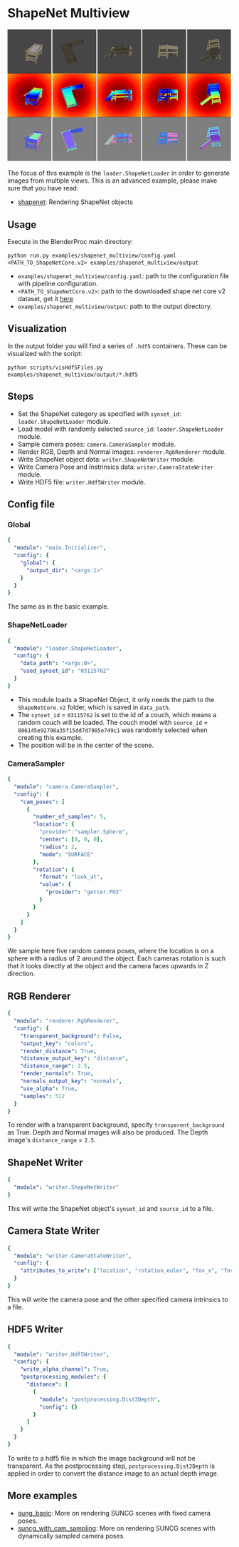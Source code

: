 # ShapeNet Multiview

<p align="center">
<img src="rendering.jpg" alt="Front readme image">
</p>

The focus of this example is the `loader.ShapeNetLoader` in order to generate images from multiple views. This is an advanced example, please make sure that you have read:

* [shapenet](../shapenet): Rendering ShapeNet objects 


## Usage

Execute in the BlenderProc main directory:

```
python run.py examples/shapenet_multiview/config.yaml <PATH_TO_ShapeNetCore.v2> examples/shapenet_multiview/output
``` 

* `examples/shapenet_multiview/config.yaml`: path to the configuration file with pipeline configuration.
* `<PATH_TO_ShapeNetCore.v2>`: path to the downloaded shape net core v2 dataset, get it [here](http://www.shapenet.org/) 
* `examples/shapenet_multiview/output`: path to the output directory.

## Visualization

In the output folder you will find a series of `.hdf5` containers. These can be visualized with the script:

```
python scripts/visHdf5Files.py examples/shapenet_multiview/output/*.hdf5
``` 

## Steps

* Set the ShapeNet category as specified with `synset_id`: ```loader.ShapeNetLoader``` module.
* Load model with randomly selected `source_id`: ```loader.ShapeNetLoader``` module. 
* Sample camera poses: ```camera.CameraSampler``` module.
* Render RGB, Depth and Normal images: ```renderer.RgbRenderer``` module.
* Write ShapeNet object data: ```writer.ShapeNetWriter``` module.
* Write Camera Pose and Instrinsics data: ```writer.CameraStateWriter``` module.
* Write HDF5 file: ```writer.Hdf5Writer``` module. 

## Config file

### Global

```yaml
{
  "module": "main.Initializer",
  "config": {
    "global": {
      "output_dir": "<args:1>"
    }
  }
}
```

The same as in the basic example.


### ShapeNetLoader 

```yaml
{
  "module": "loader.ShapeNetLoader",
  "config": {
    "data_path": "<args:0>",
    "used_synset_id": "03115762"
  }
}
```

* This module loads a ShapeNet Object, it only needs the path to the `ShapeNetCore.v2` folder, which is saved in `data_path`.
* The `synset_id` = `03115762` is set to the id of a couch, which means a random couch will be loaded. The couch model with `source_id` = `806145e92798a35f15dd7d7985e749c1` was randomly selected 
when creating this example. 
* The position will be in the center of the scene.


### CameraSampler

```yaml
{
  "module": "camera.CameraSampler",
  "config": {
    "cam_poses": [
      {
        "number_of_samples": 5,
        "location": {
          "provider":"sampler.Sphere",
          "center": [0, 0, 0],
          "radius": 2,
          "mode": "SURFACE"
        },
        "rotation": {
          "format": "look_at",
          "value": {
            "provider": "getter.POI"
          }
        }
      }
    ]
  }
}
```

We sample here five random camera poses, where the location is on a sphere with a radius of 2 around the object. 
Each cameras rotation is such that it looks directly at the object and the camera faces upwards in Z direction.


## RGB Renderer
```yaml
{
  "module": "renderer.RgbRenderer",
  "config": {
    "transparent_background": False,
    "output_key": "colors",
    "render_distance": True,
    "distance_output_key": "distance",
    "distance_range": 2.5,
    "render_normals": True,
    "normals_output_key": "normals",
    "use_alpha": True,
    "samples": 512
  }
}

```

To render with a transparent background, specify `transparent_background` as True. Depth and Normal images will also be produced. The Depth image's `distance_range` = `2.5`.  


## ShapeNet Writer
```yaml
{
  "module": "writer.ShapeNetWriter"
}
````

This will write the ShapeNet object's `synset_id` and `source_id` to a file.


## Camera State Writer
```yaml
{
  "module": "writer.CameraStateWriter",
  "config": {
    "attributes_to_write": ["location", "rotation_euler", "fov_x", "fov_y"]
  }
}
```

This will write the camera pose and the other specified camera intrinsics to a file. 


## HDF5 Writer
```yaml
{
  "module": "writer.Hdf5Writer",
  "config": {
    "write_alpha_channel": True,
    "postprocessing_modules": {
      "distance": [
        {
          "module": "postprocessing.Dist2Depth",
          "config": {}
        }
      ]
    }
  }
}
```

To write to a hdf5 file in which the image background will not be transparent. As the postprocessing step, `postprocessing.Dist2Depth` is applied in order to convert the distance image to an 
actual depth image.


## More examples

* [sung_basic](../suncg_basic): More on rendering SUNCG scenes with fixed camera poses.
* [suncg_with_cam_sampling](../suncg_with_cam_sampling): More on rendering SUNCG scenes with dynamically sampled camera poses.


